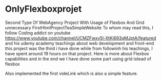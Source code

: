 # OnlyFlexboxprojet
Second Type Of WebAgency Project With Usage of Flexbox And Grid
unnecessary
FirstHtmlProjectTeaSimpleWebsite To whom may read this, 
I follow Coding addict on youtube https://www.youtube.com/channel/UCMZFwxv5l-XtKi693qMJptA/featured 
and his udemy academy teachings about web development and front-end 
this project was the third i have done while from followinh his teachings, 
I have spent around 19 hours on that project. Here is more about Flexbox capabilities and in the end we 
I have done some part using grid istead of flexbox


Also implemented the first videLink which is also a simple feature. 
